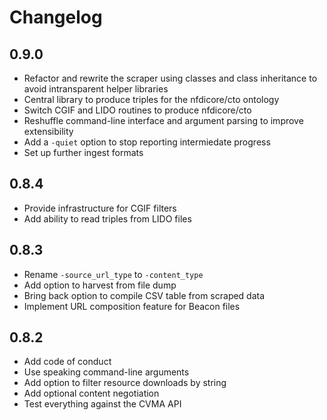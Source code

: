 # Changelog

## 0.9.0

- Refactor and rewrite the scraper using classes and class inheritance to avoid intransparent helper libraries
- Central library to produce triples for the nfdicore/cto ontology
- Switch CGIF and LIDO routines to produce nfdicore/cto
- Reshuffle command-line interface and argument parsing to improve extensibility
- Add a `-quiet` option to stop reporting intermiedate progress
- Set up further ingest formats

## 0.8.4

- Provide infrastructure for CGIF filters
- Add ability to read triples from LIDO files

## 0.8.3

- Rename `-source_url_type` to `-content_type`
- Add option to harvest from file dump
- Bring back option to compile CSV table from scraped data
- Implement URL composition feature for Beacon files

## 0.8.2

- Add code of conduct
- Use speaking command-line arguments
- Add option to filter resource downloads by string
- Add optional content negotiation
- Test everything against the CVMA API
